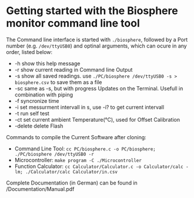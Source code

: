 # Getting started with the Biosphere monitor command line tool

The Command line interface is started with `./biosphere`,
followed by a Port number (e.g. `/dev/ttyUSB0`) and optinal arguments,
which can ocure in any order, listed below:

* -h show this help message
* -r show current reading in Command line Output
* -s show all saved readings. use `./PC/biosphere /dev/ttyUSB0 -s > biosphere.csv` to save them as a file
* -sc same as -s, but with progress Updates on the Terminal. Usefull in combination with piping
* -f syncronize time
* -i set messurment intervall in s, use -i? to get current intervall
* -t run self test
* -ct set current ambient Temperature(°C), used for Offset Calibration
* -delete delete Flash

Commands to compile the Current Software after cloning:

* Command Line Tool: `cc PC/biosphere.c -o PC/biosphere; ./PC/biosphere /dev/ttyUSB0 -r`
* Microcontroller: `make program -C ./Microcontroller`
* Function Calculator: `cc Calculator/Calculator.c -o Calculator/calc -lm; ./Calculator/calc Calculator/in.csv`

Complete Documentation (in German) can be found in /Documentation/Manual.pdf